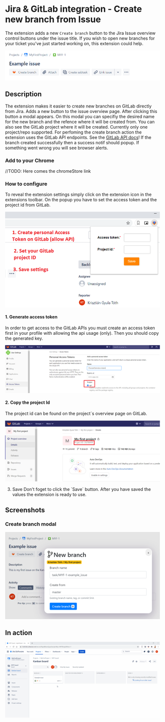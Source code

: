 # Jira & GitLab integration - Create new branch from Issue
The extension adds a new `Create branch` button to the Jira Issue overview control buttons under the issue title. If you wish to open new branches for your ticket you've just started working on, this extension could help.

![Screenshot1](screenshots/Capture9.PNG)

## Description
The extension makes it easier to create new branches on GitLab directly from Jira. Adds a new button to the issue overview page. After clicking this button a modal appears. On this modal you can specifiy the desired name for the new branch and the refence where it will be created from. You can also see the GitLab project where it will be created. Currently only one project/repo supported. 
For perfoming the create branch action the extension uses the GitLab API endpoints. See the [GitLab API docs](https://docs.gitlab.com/ee/api/)!
If the branch created successfully then a success notif should popup. If something went wrong you will see browser alerts.

### Add to your Chrome
//TODO: Here comes the chromeStore link

### How to configure
To reveal the extension settings simply click on the extension icon in the extensions toolbar. On the popup you have to set the access token and the project id from GitLab.

![Screenshot4](screenshots/Capture7.png)

#### 1. Generate access token
In order to get access to the GitLab APIs you must create an access token first in your profile with allowing the api usage (only). Then you should copy the generated key.

![Screenshot4](screenshots/Capture11.png)

#### 2. Copy the project Id
The project id can be found on the project`s overview page on GitLab. 

![Screenshot5](screenshots/Capture10.PNG)

3. Save
Don't foget to click the ´Save´ button. After you have saved the values the extension is ready to use.

## Screenshots
### Create branch modal
![Screenshot7](screenshots/Capture2.PNG)

## In action

![Screenrecord9](screenshots/how-it-works.gif)
